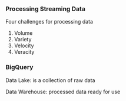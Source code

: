 ### Processing Streaming Data

Four challenges for processing data

1. Volume
2. Variety
3. Velocity
4. Veracity


### BigQuery

Data Lake: is a collection of raw data

Data Warehouse: processed data ready for use




